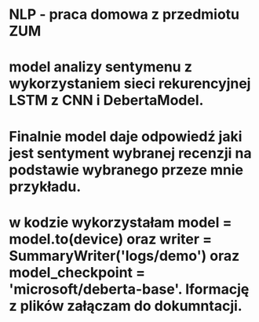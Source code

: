 # NLP - praca domowa z przedmiotu ZUM
# model analizy sentymenu z wykorzystaniem sieci rekurencyjnej LSTM z CNN i DebertaModel. 
# Finalnie model daje odpowiedź jaki jest sentyment wybranej recenzji na podstawie wybranego przeze mnie przykładu.
# w kodzie wykorzystałam model = model.to(device) oraz writer = SummaryWriter('logs/demo') oraz model_checkpoint = 'microsoft/deberta-base'. Iformację z plików załączam do dokumntacji.
